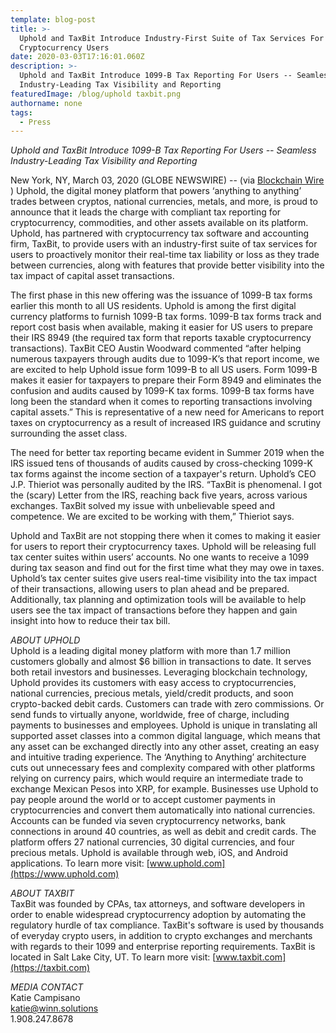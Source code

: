 ```yaml
---
template: blog-post
title: >-
  Uphold and TaxBit Introduce Industry-First Suite of Tax Services For
  Cryptocurrency Users
date: 2020-03-03T17:16:01.060Z
description: >-
  Uphold and TaxBit Introduce 1099-B Tax Reporting For Users -- Seamless
  Industry-Leading Tax Visibility and Reporting
featuredImage: /blog/uphold taxbit.png
authorname: none
tags:
  - Press
---
```

*Uphold and TaxBit Introduce 1099-B Tax Reporting For Users -- Seamless Industry-Leading Tax Visibility and Reporting*

New York, NY, March 03, 2020 (GLOBE NEWSWIRE) -- (via [Blockchain Wire](https://www.globenewswire.com/Tracker?data=SfnfAbHm4JuaEH8_nVxgp-aV1GquRqVFQ67NQNtt4A-bW60ltqaNGN7l0EXa1l1JfT373nemv0lETPlDAnp_VQ==) ) Uphold, the digital money platform that powers ‘anything to anything’ trades between cryptos, national currencies, metals, and more, is proud to announce that it leads the charge with compliant tax reporting for cryptocurrency, commodities, and other assets available on its platform. Uphold, has partnered with cryptocurrency tax software and accounting firm, TaxBit, to provide users with an industry-first suite of tax services for users to proactively monitor their real-time tax liability or loss as they trade between currencies, along with features that provide better visibility into the tax impact of capital asset transactions.

The first phase in this new offering was the issuance of 1099-B tax forms earlier this month to all US residents. Uphold is among the first digital currency platforms to furnish 1099-B tax forms. 1099-B tax forms track and report cost basis when available, making it easier for US users to prepare their IRS 8949 (the required tax form that reports taxable cryptocurrency transactions). TaxBit CEO Austin Woodward commented “after helping numerous taxpayers through audits due to 1099-K’s that report income, we are excited to help Uphold issue form 1099-B to all US users. Form 1099-B makes it easier for taxpayers to prepare their Form 8949 and eliminates the confusion and audits caused by 1099-K tax forms. 1099-B tax forms have long been the standard when it comes to reporting transactions involving capital assets.” This is representative of a new need for Americans to report taxes on cryptocurrency as a result of increased IRS guidance and scrutiny surrounding the asset class.

The need for better tax reporting became evident in Summer 2019 when the IRS issued tens of thousands of audits caused by cross-checking 1099-K tax forms against the income section of a taxpayer's return. Uphold’s CEO J.P. Thieriot was personally audited by the IRS. “TaxBit is phenomenal. I got the (scary) Letter from the IRS, reaching back five years, across various exchanges. TaxBit solved my issue with unbelievable speed and competence. We are excited to be working with them,” Thieriot says.

Uphold and TaxBit are not stopping there when it comes to making it easier for users to report their cryptocurrency taxes. Uphold will be releasing full tax center suites within users’ accounts. No one wants to receive a 1099 during tax season and find out for the first time what they may owe in taxes. Uphold’s tax center suites give users real-time visibility into the tax impact of their transactions, allowing users to plan ahead and be prepared. Additionally, tax planning and optimization tools will be available to help users see the tax impact of transactions before they happen and gain insight into how to reduce their tax bill.

*ABOUT UPHOLD*\
Uphold is a leading digital money platform with more than 1.7 million customers globally and almost $6 billion in transactions to date. It serves both retail investors and businesses. Leveraging blockchain technology, Uphold provides its customers with easy access to cryptocurrencies, national currencies, precious metals, yield/credit products, and soon crypto-backed debit cards. Customers can trade with zero commissions. Or send funds to virtually anyone, worldwide, free of charge, including payments to businesses and employees. Uphold is unique in translating all supported asset classes into a common digital language, which means that any asset can be exchanged directly into any other asset, creating an easy and intuitive trading experience. The ‘Anything to Anything’ architecture cuts out unnecessary fees and complexity compared with other platforms relying on currency pairs, which would require an intermediate trade to exchange Mexican Pesos into XRP, for example. Businesses use Uphold to pay people around the world or to accept customer payments in cryptocurrencies and convert them automatically into national currencies. Accounts can be funded via seven cryptocurrency networks, bank connections in around 40 countries, as well as debit and credit cards. The platform offers 27 national currencies, 30 digital currencies, and four precious metals. Uphold is available through web, iOS, and Android applications. To learn more visit: [www.uphold.com](https://www.uphold.com)

*ABOUT TAXBIT*\
TaxBit was founded by CPAs, tax attorneys, and software developers in order to enable widespread cryptocurrency adoption by automating the regulatory hurdle of tax compliance. TaxBit's software is used by thousands of everyday crypto users, in addition to crypto exchanges and merchants with regards to their 1099 and enterprise reporting requirements. TaxBit is located in Salt Lake City, UT. To learn more visit: [www.taxbit.com](https://taxbit.com)

*MEDIA CONTACT*\
Katie Campisano\
katie@winn.solutions\
1.908.247.8678
